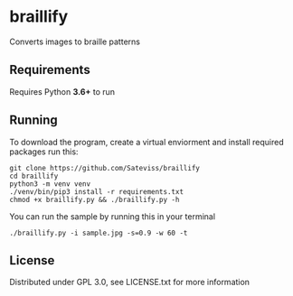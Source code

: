 # braillify
Converts images to braille patterns

## Requirements

Requires Python **3.6+** to run

## Running

To download the program, create a virtual enviorment and install required packages run this:

```
git clone https://github.com/Sateviss/braillify
cd braillify
python3 -m venv venv
./venv/bin/pip3 install -r requirements.txt
chmod +x braillify.py && ./braillify.py -h

```

You can run the sample by running this in your terminal
```
./braillify.py -i sample.jpg -s=0.9 -w 60 -t
```
## License
Distributed under GPL 3.0, see LICENSE.txt for more information
